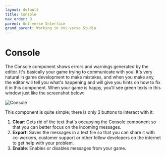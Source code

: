 ```yaml
---
layout: default
title: Console
nav_order: 9
parent: Uni-verse Interface
grand_parent: Working in Uni-verse Studio
---
```

# Console

The Console component shows errors and warnings generated by the editor. It's basically your game trying to communicate with you. It's very natural in game development to make mistakes, and when you make any, the editor will tell you what's happening and will give you hints on how to fix it in this component. When your game is happy, you'll see green texts in this window just like the screenshot below:

![Console]({{site.url}}{{site.baseurl}}/content/images/console.png)

This component is quite simple; there is only 3 buttons to interact with it:

1. **Clear**: Gets rid of the text that's occupying the Console component so that you can better focus on the incoming messages.
2. **Export**: Saves the messages in a text file so that you can share it with co-workers, customer support or other fellow developers on the internet to get help with your problem.
3. **Enable**: Enables or disables messages from your game.